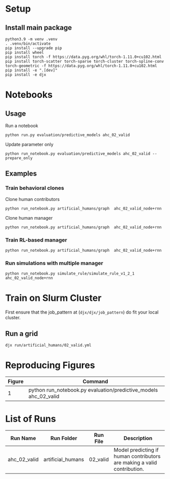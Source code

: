 # Setup

## Install main package

```
python3.9 -m venv .venv
. .venv/bin/activate
pip install --upgrade pip
pip install wheel
pip install torch -f https://data.pyg.org/whl/torch-1.11.0+cu102.html
pip install torch-scatter torch-sparse torch-cluster torch-spline-conv torch-geometric -f https://data.pyg.org/whl/torch-1.11.0+cu102.html
pip install -e ".[dev]"
pip install -e djx
```

# Notebooks

## Usage

Run a notebook

```
python run.py evaluation/predictive_models ahc_02_valid
```

Update parameter only

```
python run_notebook.py evaluation/predictive_models ahc_02_valid --prepare_only
```

## Examples

### Train behavioral clones

Clone human contributors

```
python run_notebook.py artificial_humans/graph  ahc_02_valid_node+rnn
```

Clone human manager

```
python run_notebook.py artificial_humans/graph  ahc_02_valid_node+rnn
```

### Train RL-based manager

```
python run_notebook.py artificial_humans/graph  ahc_02_valid_node+rnn
```

### Run simulations with multiple manager

```
python run_notebook.py simulate_rule/simulate_rule_v1_2_1  ahc_02_valid_node+rnn
```

# Train on Slurm Cluster

First ensure that the job_pattern at (`djx/djx/job_pattern`) do fit your local
cluster.

## Run a grid

```
djx run/artificial_humans/02_valid.yml
```

# Reproducing Figures

| Figure | Command                                                          |
| ------ | ---------------------------------------------------------------- |
| 1      | python run_notebook.py evaluation/predictive_models ahc_02_valid |

# List of Runs

| Run Name     | Run Folder        | Run File | Description                                                             |
| ------------ | ----------------- | -------- | ----------------------------------------------------------------------- |
| ahc_02_valid | artificial_humans | 02_valid | Model predicting if human contributors are making a valid contribution. |
